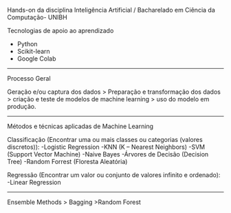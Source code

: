 Hands-on da disciplina Inteligência Artificial / Bacharelado em Ciência da Computação- UNIBH

Tecnologias de apoio ao aprendizado
- Python
- Scikit-learn
- Google Colab
___________________________
Processo Geral

Geração e/ou captura dos dados > Preparação e transformação dos dados > criação e teste de modelos de machine learning > uso do modelo em produção.
___________________________

Métodos e técnicas aplicadas de Machine Learning

Classificação (Encontrar uma ou mais classes ou categorias (valores discretos)):
	-Logistic Regression
	-KNN (K – Nearest Neighbors)
	-SVM (Support Vector Machine)
	-Naive Bayes
	-Árvores de Decisão (Decision Tree)
	-Random Forrest (Floresta Aleatória)

Regressão (Encontrar um valor ou conjunto de valores infinito e ordenado):
	-Linear Regression	
___________________________
Ensemble Methods > Bagging >Random Forest
